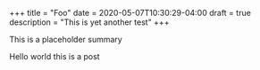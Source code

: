+++
title = "Foo"
date =  2020-05-07T10:30:29-04:00
draft = true
description = "This is yet another test"
+++

This is a placeholder summary
<!--more-->

Hello world this is a post
